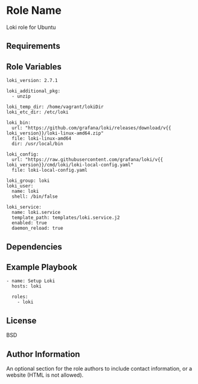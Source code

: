 # Role Name

Loki role for Ubuntu

## Requirements

## Role Variables

    loki_version: 2.7.1

    loki_additional_pkg:
      - unzip

    loki_temp_dir: /home/vagrant/lokiDir
    loki_etc_dir: /etc/loki

    loki_bin:
      url: "https://github.com/grafana/loki/releases/download/v{{ loki_version}}/loki-linux-amd64.zip"
      file: loki-linux-amd64
      dir: /usr/local/bin

    loki_config:
      url: "https://raw.githubusercontent.com/grafana/loki/v{{ loki_version}}/cmd/loki/loki-local-config.yaml"
      file: loki-local-config.yaml

    loki_group: loki
    loki_user:
      name: loki
      shell: /bin/false

    loki_service:
      name: loki.service
      template_path: templates/loki.service.j2
      enabled: true
      daemon_reload: true

## Dependencies

## Example Playbook

    - name: Setup Loki
      hosts: loki

      roles:
        - loki

## License

BSD

## Author Information

An optional section for the role authors to include contact information, or a website (HTML is not allowed).
